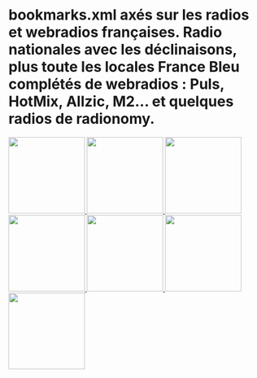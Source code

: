 # bookmarks.xml axés sur les radios et webradios françaises. Radio nationales avec les déclinaisons, plus toute les locales France Bleu complétés de webradios : Puls, HotMix, Allzic, M2... et quelques radios de radionomy.

<a href="http://zupimages.net/up/16/17/3h5c.png"><img  src="http://zupimages.net/up/16/17/3h5c.png" width="150" />
<a href="http://zupimages.net/up/16/17/qyj0.png"><img  src="http://zupimages.net/up/16/17/qyj0.png" width="150" />
<a href="http://zupimages.net/up/16/17/cdiu.png"><img  src="http://zupimages.net/up/16/17/cdiu.png" width="150" />
<a href="http://zupimages.net/up/16/17/msll.png"><img  src="http://zupimages.net/up/16/17/msll.png" width="150" />
<a href="http://zupimages.net/up/16/17/qyj0.png"><img  src="http://zupimages.net/up/16/17/qyj0.png" width="150" />
<a href="http://zupimages.net/up/16/17/3ho4.png"><img  src="http://zupimages.net/up/16/17/3ho4.png" width="150" />
<a href="http://zupimages.net/up/16/17/quc3.png"><img  src="http://zupimages.net/up/16/17/quc3.png" width="150" />
